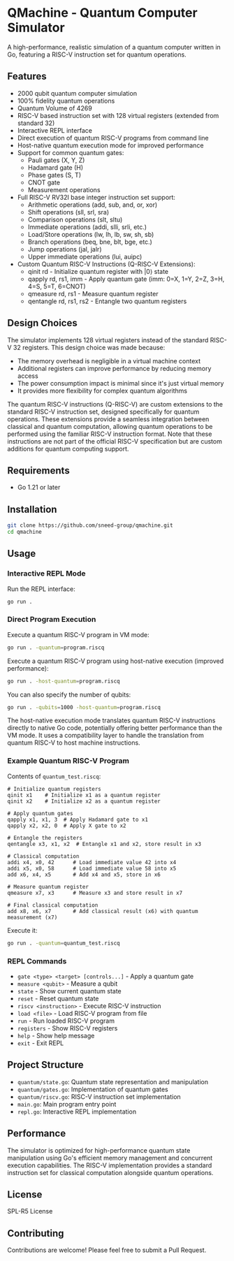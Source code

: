 # QMachine - Quantum Computer Simulator

A high-performance, realistic simulation of a quantum computer written in Go, featuring a RISC-V instruction set for quantum operations.

## Features

- 2000 qubit quantum computer simulation
- 100% fidelity quantum operations
- Quantum Volume of 4269
- RISC-V based instruction set with 128 virtual registers (extended from standard 32)
- Interactive REPL interface
- Direct execution of quantum RISC-V programs from command line
- Host-native quantum execution mode for improved performance
- Support for common quantum gates:
  - Pauli gates (X, Y, Z)
  - Hadamard gate (H)
  - Phase gates (S, T)
  - CNOT gate
  - Measurement operations
- Full RISC-V RV32I base integer instruction set support:
  - Arithmetic operations (add, sub, and, or, xor)
  - Shift operations (sll, srl, sra)
  - Comparison operations (slt, sltu)
  - Immediate operations (addi, slli, srli, etc.)
  - Load/Store operations (lw, lh, lb, sw, sh, sb)
  - Branch operations (beq, bne, blt, bge, etc.)
  - Jump operations (jal, jalr)
  - Upper immediate operations (lui, auipc)
- Custom Quantum RISC-V Instructions (Q-RISC-V Extensions):
  - qinit rd - Initialize quantum register with |0⟩ state
  - qapply rd, rs1, imm - Apply quantum gate (imm: 0=X, 1=Y, 2=Z, 3=H, 4=S, 5=T, 6=CNOT)
  - qmeasure rd, rs1 - Measure quantum register
  - qentangle rd, rs1, rs2 - Entangle two quantum registers

## Design Choices

The simulator implements 128 virtual registers instead of the standard RISC-V 32 registers. This design choice was made because:
- The memory overhead is negligible in a virtual machine context
- Additional registers can improve performance by reducing memory access
- The power consumption impact is minimal since it's just virtual memory
- It provides more flexibility for complex quantum algorithms

The quantum RISC-V instructions (Q-RISC-V) are custom extensions to the standard RISC-V instruction set, designed specifically for quantum operations. These extensions provide a seamless integration between classical and quantum computation, allowing quantum operations to be performed using the familiar RISC-V instruction format. Note that these instructions are not part of the official RISC-V specification but are custom additions for quantum computing support.

## Requirements

- Go 1.21 or later

## Installation

```bash
git clone https://github.com/sneed-group/qmachine.git
cd qmachine
```

## Usage

### Interactive REPL Mode
Run the REPL interface:
```bash
go run .
```

### Direct Program Execution
Execute a quantum RISC-V program in VM mode:
```bash
go run . -quantum=program.riscq
```

Execute a quantum RISC-V program using host-native execution (improved performance):
```bash
go run . -host-quantum=program.riscq
```

You can also specify the number of qubits:
```bash
go run . -qubits=1000 -host-quantum=program.riscq
```

The host-native execution mode translates quantum RISC-V instructions directly to native Go code, potentially offering better performance than the VM mode. It uses a compatibility layer to handle the translation from quantum RISC-V to host machine instructions.

### Example Quantum RISC-V Program

Contents of `quantum_test.riscq`:
```
# Initialize quantum registers
qinit x1    # Initialize x1 as a quantum register
qinit x2    # Initialize x2 as a quantum register

# Apply quantum gates
qapply x1, x1, 3  # Apply Hadamard gate to x1
qapply x2, x2, 0  # Apply X gate to x2

# Entangle the registers
qentangle x3, x1, x2  # Entangle x1 and x2, store result in x3

# Classical computation
addi x4, x0, 42      # Load immediate value 42 into x4
addi x5, x0, 58      # Load immediate value 58 into x5
add x6, x4, x5       # Add x4 and x5, store in x6

# Measure quantum register
qmeasure x7, x3      # Measure x3 and store result in x7

# Final classical computation
add x8, x6, x7       # Add classical result (x6) with quantum measurement (x7)
```

Execute it:
```bash
go run . -quantum=quantum_test.riscq
```

### REPL Commands

- `gate <type> <target> [controls...]` - Apply a quantum gate
- `measure <qubit>` - Measure a qubit
- `state` - Show current quantum state
- `reset` - Reset quantum state
- `riscv <instruction>` - Execute RISC-V instruction
- `load <file>` - Load RISC-V program from file
- `run` - Run loaded RISC-V program
- `registers` - Show RISC-V registers
- `help` - Show help message
- `exit` - Exit REPL

## Project Structure

- `quantum/state.go`: Quantum state representation and manipulation
- `quantum/gates.go`: Implementation of quantum gates
- `quantum/riscv.go`: RISC-V instruction set implementation
- `main.go`: Main program entry point
- `repl.go`: Interactive REPL implementation

## Performance

The simulator is optimized for high-performance quantum state manipulation using Go's efficient memory management and concurrent execution capabilities. The RISC-V implementation provides a standard instruction set for classical computation alongside quantum operations.

## License

SPL-R5 License

## Contributing

Contributions are welcome! Please feel free to submit a Pull Request. 
